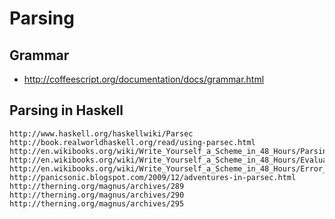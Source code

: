 Parsing
=======

Grammar
-------

- http://coffeescript.org/documentation/docs/grammar.html

Parsing in Haskell
------------------

    http://www.haskell.org/haskellwiki/Parsec
    http://book.realworldhaskell.org/read/using-parsec.html
    http://en.wikibooks.org/wiki/Write_Yourself_a_Scheme_in_48_Hours/Parsing
    http://en.wikibooks.org/wiki/Write_Yourself_a_Scheme_in_48_Hours/Evaluation,_Part_1
    http://en.wikibooks.org/wiki/Write_Yourself_a_Scheme_in_48_Hours/Error_Checking_and_Exceptions
    http://panicsonic.blogspot.com/2009/12/adventures-in-parsec.html
    http://therning.org/magnus/archives/289
    http://therning.org/magnus/archives/290
    http://therning.org/magnus/archives/295
